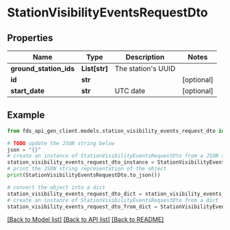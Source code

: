 # StationVisibilityEventsRequestDto


## Properties

Name | Type | Description | Notes
------------ | ------------- | ------------- | -------------
**ground_station_ids** | **List[str]** | The station&#39;s UUID | 
**id** | **str** |  | [optional] 
**start_date** | **str** | UTC date | [optional] 

## Example

```python
from fds_api_gen_client.models.station_visibility_events_request_dto import StationVisibilityEventsRequestDto

# TODO update the JSON string below
json = "{}"
# create an instance of StationVisibilityEventsRequestDto from a JSON string
station_visibility_events_request_dto_instance = StationVisibilityEventsRequestDto.from_json(json)
# print the JSON string representation of the object
print(StationVisibilityEventsRequestDto.to_json())

# convert the object into a dict
station_visibility_events_request_dto_dict = station_visibility_events_request_dto_instance.to_dict()
# create an instance of StationVisibilityEventsRequestDto from a dict
station_visibility_events_request_dto_from_dict = StationVisibilityEventsRequestDto.from_dict(station_visibility_events_request_dto_dict)
```
[[Back to Model list]](../README.md#documentation-for-models) [[Back to API list]](../README.md#documentation-for-api-endpoints) [[Back to README]](../README.md)


